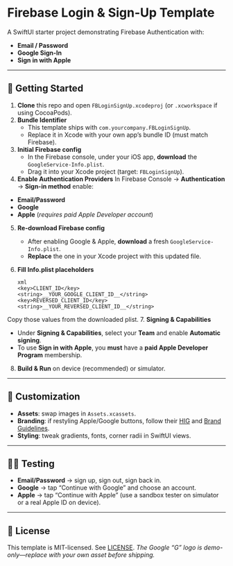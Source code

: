 # Firebase Login & Sign-Up Template

A SwiftUI starter project demonstrating Firebase Authentication with:

- **Email / Password**  
- **Google Sign-In**  
- **Sign in with Apple**  

---

## 🚀 Getting Started

1. **Clone** this repo and open `FBLoginSignUp.xcodeproj` (or `.xcworkspace` if using CocoaPods).  
2. **Bundle Identifier**  
   - This template ships with `com.yourcompany.FBLoginSignUp`.  
   - Replace it in Xcode with your own app’s bundle ID (must match Firebase).  
3. **Initial Firebase config**  
   - In the Firebase console, under your iOS app, **download** the `GoogleService-Info.plist`.  
   - Drag it into your Xcode project (target: `FBLoginSignUp`).  
4. **Enable Authentication Providers**
In Firebase Console → **Authentication** → **Sign-in method** enable:

* **Email/Password**
* **Google**
* **Apple** (*requires paid Apple Developer account*)

5. **Re-download Firebase config**

   * After enabling Google & Apple, **download** a fresh `GoogleService-Info.plist`.
   * **Replace** the one in your Xcode project with this updated file.
  
6. **Fill Info.plist placeholders**  
   ```
   xml
   <key>CLIENT_ID</key>
   <string>__YOUR_GOOGLE_CLIENT_ID__</string>
   <key>REVERSED_CLIENT_ID</key>
   <string>__YOUR_REVERSED_CLIENT_ID__</string>
   ```
   
Copy those values from the downloaded plist.
7. **Signing & Capabilities**  
   - Under **Signing & Capabilities**, select your **Team** and enable **Automatic signing**.  
   - To use **Sign in with Apple**, you **must** have a **paid Apple Developer Program** membership. 
8. **Build & Run** on device (recommended) or simulator.

---

## 🧰 Customization

* **Assets**: swap images in `Assets.xcassets`.
* **Branding**: if restyling Apple/Google buttons, follow their [HIG](https://developer.apple.com/design/human-interface-guidelines/) and [Brand Guidelines](https://developers.google.com/identity/branding-guidelines).
* **Styling**: tweak gradients, fonts, corner radii in SwiftUI views.

---

## 🏃‍♀️ Testing

* **Email/Password** → sign up, sign out, sign back in.
* **Google** → tap “Continue with Google” and choose an account.
* **Apple** → tap “Continue with Apple” (use a sandbox tester on simulator or a real Apple ID on device).

---

## 📜 License

This template is MIT-licensed. See [LICENSE](LICENSE).
*The Google “G” logo is demo-only—replace with your own asset before shipping.*


